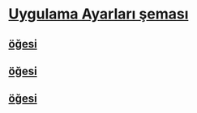 # [Uygulama Ayarları şeması](index.md)
## [<add> öğesi](add-element-for-appsettings.md)   
## [<clear> öğesi](clear-element-for-appsettings.md)   
## [<remove> öğesi](remove-element-for-appsettings.md)